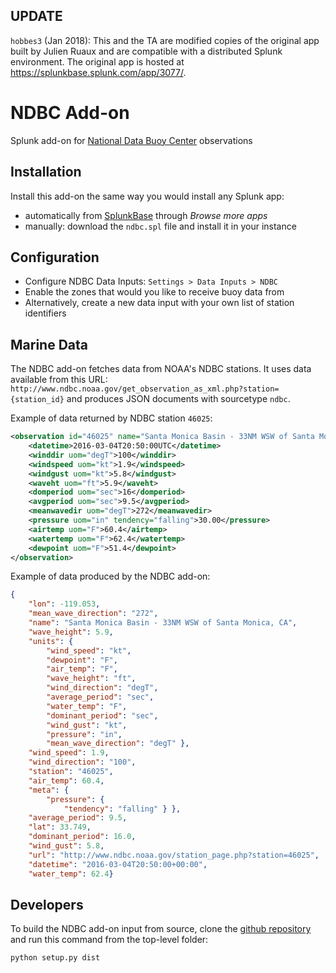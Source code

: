 ## UPDATE
`hobbes3` (Jan 2018): This and the TA are modified copies of the original app built by Julien Ruaux and are compatible with a distributed Splunk environment. The original app is hosted at https://splunkbase.splunk.com/app/3077/.

# NDBC Add-on
Splunk add-on for [National Data Buoy Center](http://www.ndbc.noaa.gov/) observations

## Installation

Install this add-on the same way you would install any Splunk app:
- automatically from [SplunkBase](https://splunkbase.splunk.com/app/3077/) through *Browse more apps*
- manually: download the `ndbc.spl` file and install it in your instance

## Configuration
- Configure NDBC Data Inputs: `Settings > Data Inputs > NDBC`
- Enable the zones that would you like to receive buoy data from
- Alternatively, create a new data input with your own list of station identifiers

## Marine Data

The NDBC add-on fetches data from NOAA's NDBC stations. It uses data available from this URL: `http://www.ndbc.noaa.gov/get_observation_as_xml.php?station={station_id}` and produces JSON documents with sourcetype `ndbc`.

Example of data returned by NDBC station `46025`:
```xml
<observation id="46025" name="Santa Monica Basin - 33NM WSW of Santa Monica, CA" lat="33.749" lon="-119.053">
	<datetime>2016-03-04T20:50:00UTC</datetime>
	<winddir uom="degT">100</winddir>
	<windspeed uom="kt">1.9</windspeed>
	<windgust uom="kt">5.8</windgust>
	<waveht uom="ft">5.9</waveht>
	<domperiod uom="sec">16</domperiod>
	<avgperiod uom="sec">9.5</avgperiod>
	<meanwavedir uom="degT">272</meanwavedir>
	<pressure uom="in" tendency="falling">30.00</pressure>
	<airtemp uom="F">60.4</airtemp>
	<watertemp uom="F">62.4</watertemp>
	<dewpoint uom="F">51.4</dewpoint>
</observation>
```

Example of data produced by the NDBC add-on:
```json
{
	"lon": -119.053,
	"mean_wave_direction": "272",
	"name": "Santa Monica Basin - 33NM WSW of Santa Monica, CA",
	"wave_height": 5.9, 
	"units": {
		"wind_speed": "kt", 
		"dewpoint": "F", 
		"air_temp": "F", 
		"wave_height": "ft", 
		"wind_direction": "degT", 
		"average_period": "sec", 
		"water_temp": "F", 
		"dominant_period": "sec", 
		"wind_gust": "kt", 
		"pressure": "in", 
		"mean_wave_direction": "degT" }, 
	"wind_speed": 1.9, 
	"wind_direction": "100", 
	"station": "46025", 
	"air_temp": 60.4, 
	"meta": {
		"pressure": {
			"tendency": "falling" } }, 
	"average_period": 9.5, 
	"lat": 33.749, 
	"dominant_period": 16.0, 
	"wind_gust": 5.8, 
	"url": "http://www.ndbc.noaa.gov/station_page.php?station=46025", 
	"datetime": "2016-03-04T20:50:00+00:00", 
	"water_temp": 62.4}
```

## Developers

To build the NDBC add-on input from source, clone the [github repository](http://github.com/jruaux/ndbc) and run this command from the top-level folder:

```python setup.py dist```
